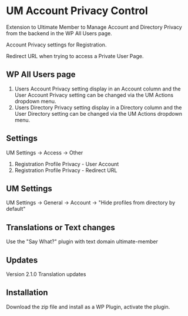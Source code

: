 # UM Account Privacy Control
Extension to Ultimate Member to Manage Account and Directory Privacy from the backend in the WP All Users page.

Account Privacy settings for Registration.

Redirect URL when trying to access a Private User Page.

## WP All Users page 
1. Users Account Privacy setting display in an Account column and the User Account Privacy setting can be changed via the UM Actions dropdown menu.
2. Users Directory Privacy setting display in a Directory column and the User Directory setting can be changed via the UM Actions dropdown menu.
## Settings
UM Settings -> Access -> Other
1. Registration Profile Privacy - User Account
2. Registration Profile Privacy - Redirect URL
## UM Settings
UM Settings -> General -> Account -> "Hide profiles from directory by default"
## Translations or Text changes
Use the "Say What?" plugin with text domain ultimate-member
## Updates
Version 2.1.0 Translation updates
## Installation
Download the zip file and install as a WP Plugin, activate the plugin.
